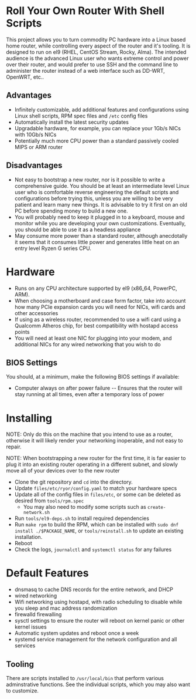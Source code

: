 # Roll Your Own Router With Shell Scripts
This project allows you to turn commodity PC hardware into a Linux based home
router, while controlling every aspect of the router and it's tooling.  It is
designed to run on el9 (RHEL, CentOS Stream, Rocky, Alma).  The intended
audience is the advanced Linux user who wants extreme control and power over
their router, and would prefer to use SSH and the command line to administer
the router instead of a web interface such as DD-WRT, OpenWRT, etc..

## Advantages
- Infinitely customizable, add additional features and configurations using
  Linux shell scripts, RPM spec files and `/etc` config files
- Automatically install the latest security updates
- Upgradable hardware, for example, you can replace your 1Gb/s NICs with
  10Gb/s NICs
- Potentially much more CPU power than a standard passively cooled MIPS or ARM
  router

## Disadvantages
- Not easy to bootstrap a new router, nor is it possible to write a
  comprehensive guide.  You should be at least an intermediate level Linux user
  who is comfortable reverse engineering the default scripts and configurations
  before trying this, unless you are willing to be very patient and learn many
  new things.  It is advisable to try it first on an old PC before spending
  money to build a new one.
- You will probably need to keep it plugged in to a keyboard, mouse and monitor
  while you are developing your own customizations.  Eventually, you should be
  able to use it as a headless appliance
- May consume more power than a standard router, although anecdotally it
  seems that it consumes little power and generates little heat on an entry
  level Ryzen G series CPU.

# Hardware
- Runs on any CPU architecture supported by el9 (x86\_64, PowerPC, ARM).
- When choosing a motherboard and case form factor, take into account how many
  PCIe expansion cards you will need for NICs, wifi cards and other accessories
- If using as a wireless router, recommended to use a wifi card using a
  Qualcomm Atheros chip, for best compatibility with hostapd access points
- You will need at least one NIC for plugging into your modem, and additional
  NICs for any wired networking that you wish to do

## BIOS Settings
You should, at a minimum, make the following BIOS settings if available:
- Computer always on after power failure -- Ensures that the router will stay
  running at all times, even after a temporary loss of power

# Installing
NOTE: Only do this on the machine that you intend to use as a router, otherwise
it will likely render your networking inoperable, and not easy to repair.

NOTE: When bootstrapping a new router for the first time, it is far easier to
plug it into an existing router operating in a different subnet, and slowly
move all of your devices over to the new router

- Clone the git repository and `cd` into the directory.
- Update `files/etc/ryor/config.yaml` to match your hardware specs
- Update all of the config files in `files/etc`, or some can be deleted as
  desired from `tools/rpm.spec`
  - You may also need to modify some scripts such as `create-network.sh`
- Run `tools/el9-deps.sh` to install required dependencies
- Run `make rpm` to build the RPM, which can be installed with
  `sudo dnf install ./$PACKAGE_NAME`, or
  `tools/reinstall.sh` to update an existing installation.
- Reboot
- Check the logs, `journalctl` and `systemctl status` for any failures

# Default Features
- dnsmasq to cache DNS records for the entire network, and DHCP
- wired networking
- Wifi networking using hostapd, with radio scheduling to disable while
  you sleep and mac address randomization
- firewalld firewalling
- sysctl settings to ensure the router will reboot on kernel panic or other
  kernel issues
- Automatic system updates and reboot once a week
- systemd service management for the network configuration and all services

## Tooling
There are scripts installed to `/usr/local/bin` that perform various
adminstrative functions.  See the individual scripts, which you may also
want to customize.

